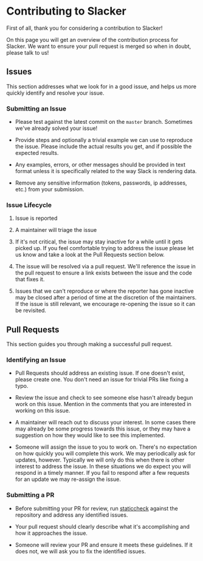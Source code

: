 # Contributing to Slacker

First of all, thank you for considering a contribution to Slacker!

On this page you will get an overview of the contribution process for Slacker.
We want to ensure your pull request is merged so when in doubt, please talk to
us!

## Issues

This section addresses what we look for in a good issue, and helps us more
quickly identify and resolve your issue.

### Submitting an Issue

* Please test against the latest commit on the `master` branch. Sometimes
  we've already solved your issue!

* Provide steps and optionally a trivial example we can use to reproduce
  the issue. Please include the actual results you get, and if possible the
  expected results.

* Any examples, errors, or other messages should be provided in text format
  unless it is specifically related to the way Slack is rendering data.

* Remove any sensitive information (tokens, passwords, ip addresses, etc.) from
  your submission.

### Issue Lifecycle

1. Issue is reported

2. A maintainer will triage the issue

3. If it's not critical, the issue may stay inactive for a while until it gets
   picked up. If you feel comfortable trying to address the issue please let us
   know and take a look at the Pull Requests section below.

4. The issue will be resolved via a pull request. We'll reference the issue in
   the pull request to ensure a link exists between the issue and the code that
   fixes it.

5. Issues that we can't reproduce or where the reporter has gone inactive may
   be closed after a period of time at the discretion of the maintainers. If the
   issue is still relevant, we encourage re-opening the issue so it can be
   revisited.

## Pull Requests

This section guides you through making a successful pull request.

### Identifying an Issue

* Pull Requests should address an existing issue. If one doesn't exist, please
  create one. You don't need an issue for trivial PRs like fixing a typo.

* Review the issue and check to see someone else hasn't already begun work on
  this issue. Mention in the comments that you are interested in working on
  this issue.

* A maintainer will reach out to discuss your interest. In some cases there may
  already be some progress towards this issue, or they may have a suggestion on
  how they would like to see this implemented.

* Someone will assign the issue to you to work on. There's no expectation on how
  quickly you will complete this work. We may periodically ask for updates,
  however. Typically we will only do this when there is other interest to
  address the issue. In these situations we do expect you will respond in a
  timely manner.  If you fail to respond after a few requests for an update we
  may re-assign the issue.

### Submitting a PR

* Before submitting your PR for review, run
  [staticcheck](https://staticcheck.io/) against the repository and address any
  identified issues.

* Your pull request should clearly describe what it's accomplishing and how it
  approaches the issue.

* Someone will review your PR and ensure it meets these guidelines. If it does
  not, we will ask you to fix the identified issues.
